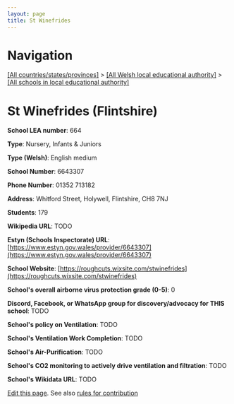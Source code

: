 ```yaml
---
layout: page
title: St Winefrides
---
```

# Navigation

[[All countries/states/provinces]](../../..) > [[All Welsh local educational authority]](../..) > [[All schools in local educational authority]](..)

# St Winefrides (Flintshire)

**School LEA number**: 664

**Type**: Nursery, Infants & Juniors

**Type (Welsh)**: English medium

**School Number**: 6643307

**Phone Number**: 01352 713182

**Address**: Whitford Street, Holywell, Flintshire, CH8 7NJ

**Students**: 179

**Wikipedia URL**: TODO

**Estyn (Schools Inspectorate) URL**: [https://www.estyn.gov.wales/provider/6643307](https://www.estyn.gov.wales/provider/6643307)

**School Website**: [https://roughcuts.wixsite.com/stwinefrides](https://roughcuts.wixsite.com/stwinefrides)

**School's overall airborne virus protection grade (0-5)**: 0

**Discord, Facebook, or WhatsApp group for discovery/advocacy for THIS school**: TODO

**School's policy on Ventilation**: TODO

**School's Ventilation Work Completion**: TODO

**School's Air-Purification**: TODO

**School's CO2 monitoring to actively drive ventilation and filtration**: TODO

**School's Wikidata URL**: TODO




[Edit this page](https://github.com/VentilationProject/Wales/edit/prif/./Flintshire/St_Winefrides.md). See also [rules for contribution](../../../contribution-rules/)